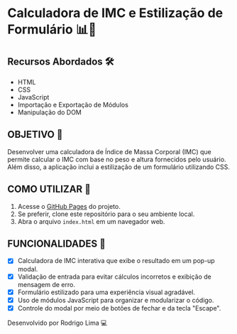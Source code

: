 # Calculadora de IMC e Estilização de Formulário 📊🎨

## Recursos Abordados 🛠️

- HTML
- CSS
- JavaScript
- Importação e Exportação de Módulos
- Manipulação do DOM

## OBJETIVO 🎯

Desenvolver uma calculadora de Índice de Massa Corporal (IMC) que permite calcular o IMC com base no peso e altura fornecidos pelo usuário. Além disso, a aplicação inclui a estilização de um formulário utilizando CSS.

## COMO UTILIZAR 🚀
1. Acesse o [GitHub Pages](https://limarodrigo5.github.io/imcCalculator/) do projeto.             
2. Se preferir, clone este repositório para o seu ambiente local.
3. Abra o arquivo `index.html` em um navegador web.

## FUNCIONALIDADES 🌟

- [x] Calculadora de IMC interativa que exibe o resultado em um pop-up modal.
- [x] Validação de entrada para evitar cálculos incorretos e exibição de mensagem de erro.
- [x] Formulário estilizado para uma experiência visual agradável.
- [x] Uso de módulos JavaScript para organizar e modularizar o código.
- [x] Controle do modal por meio de botões de fechar e da tecla "Escape".

Desenvolvido por Rodrigo Lima 💻